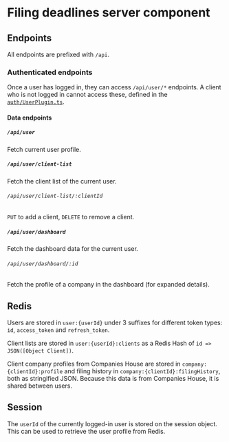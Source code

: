 # Filing deadlines server component

## Endpoints
All endpoints are prefixed with `/api`.

### Authenticated endpoints
Once a user has logged in, they can access `/api/user/*` endpoints. 
A client who is not logged in cannot access these, defined in the [`auth/UserPlugin.ts`](auth/UserPlugin.ts).

#### Data endpoints

##### `/api/user`
Fetch current user profile.

##### `/api/user/client-list`
Fetch the client list of the current user.

###### `/api/user/client-list/:clientId` 
`PUT` to add a client, `DELETE` to remove a client.

##### `/api/user/dashboard`
Fetch the dashboard data for the current user.

###### `/api/user/dashboard/:id`
Fetch the profile of a company in the dashboard (for expanded details).

## Redis

Users are stored in `user:{userId}` under 3 suffixes for different token types: `id`, `access_token` and `refresh_token`.

Client lists are stored in `user:{userId}:clients` as a Redis Hash of `id => JSON([Object Client])`.

Client company profiles from Companies House are stored in `company:{clientId}:profile` and filing history in `company:{clientId}:filingHistory`, both as stringified JSON. 
Because this data is from Companies House, it is shared between users.


## Session
The `userId` of the currently logged-in user is stored on the session object. This can be used to retrieve the user profile from Redis.
